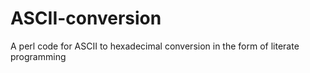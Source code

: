 ASCII-conversion
================

A perl code for ASCII to hexadecimal conversion in the form of literate programming
